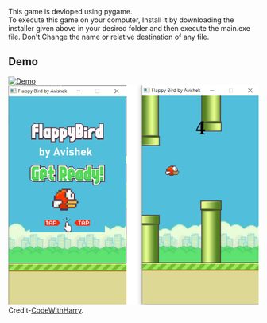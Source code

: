 This game is devloped using pygame.<br>
To execute this game on your computer, Install it by downloading the installer given above in your desired folder and then execute the main.exe file.
Don't Change the name or relative destination of any file.<br>
## Demo
[![Demo](https://j.gifs.com/K1gN6R.gif)](https://youtu.be/S7A9zJ7cuko)
![screenshot](Screenshot.png)<br>
Credit-[CodeWithHarry](https://www.youtube.com/channel/UCeVMnSShP_Iviwkknt83cww).
